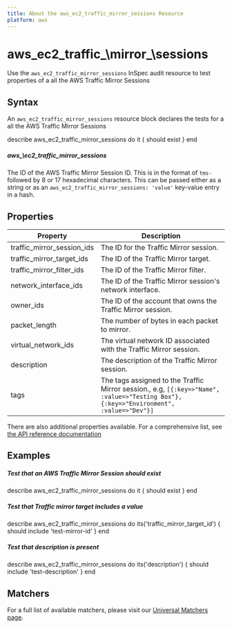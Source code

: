 ```yaml
---
title: About the aws_ec2_traffic_mirror_sessions Resource
platform: aws
---
```


# aws\_ec2\_traffic_\mirror_\sessions

Use the `aws_ec2_traffic_mirror_sessions` InSpec audit resource to test properties of a all the AWS Traffic Mirror Sessions

## Syntax

An `aws_ec2_traffic_mirror_sessions` resource block declares the tests for a all the  AWS Traffic Mirror Sessions

describe aws_ec2_traffic_mirror_sessions do
  it { should exist }
end


##### aws_\ec2\_traffic\_mirror\_sessions

The ID of the AWS Traffic Mirror Session ID. This is in the format of `tms-` followed by 8 or 17 hexadecimal characters.
This can be passed either as a string or as an `aws_ec2_traffic_mirror_sessions: 'value'` key-value entry in a hash.



## Properties

|Property                     | Description|
| ---                         | --- |
|traffic_mirror_session_ids    | The ID for the Traffic Mirror session.|
|traffic_mirror_target_ids     | The ID of the Traffic Mirror target. |
|traffic_mirror_filter_ids    | The ID of the Traffic Mirror filter.|
|network_interface_ids         | The ID of the Traffic Mirror session's network interface. |
|owner_ids                     | The ID of the account that owns the Traffic Mirror session.|
|packet_length                | The number of bytes in each packet to mirror. |
|virtual_network_ids           | The virtual network ID associated with the Traffic Mirror session. |
|description                  | The description of the Traffic Mirror session. |
|tags                         | The tags assigned to the Traffic Mirror session., e.g, `[{:key=>"Name", :value=>"Testing Box"}, {:key=>"Environment", :value=>"Dev"}]`|

There are also additional properties available. For a comprehensive list, see [the API reference documentation](https://docs.aws.amazon.com/AWSEC2/latest/APIReference/API_Instance.html)

## Examples

##### Test that an AWS Traffic Mirror Session should exist
describe aws_ec2_traffic_mirror_sessions do
  it { should exist }
end

##### Test that Traffic  mirror target includes a value
describe aws_ec2_traffic_mirror_sessions do
  its('traffic_mirror_target_id') { should include 'test-mirror-id' }
end

##### Test that description is present
describe aws_ec2_traffic_mirror_sessions do
  its('description') { should include 'test-description' }
end


## Matchers

For a full list of available matchers, please visit our [Universal Matchers page](https://www.inspec.io/docs/reference/matchers/). 
